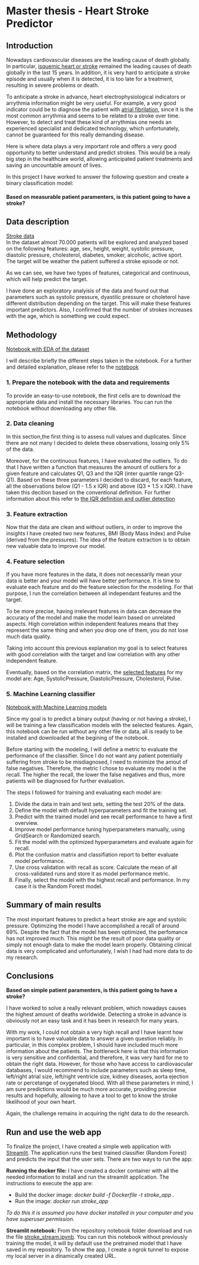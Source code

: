 # Master thesis - Heart Stroke Predictor

## Introduction

Nowadays cardiovascular diseases are the leading cause of death globally. In particular, [isquemic heart or stroke](https://ourworldindata.org/causes-of-death#what-do-people-die-from) remained the leading causes of death globally in the last 15 years. In addition, it is very hard to anticipate a stroke episode and usually when it is detected, it is too late for a treatment, resulting in severe problems or death.

To anticipate a stroke in advance, heart electrophysiological indicators or arrythmia information might be very useful. For example, a very good indicator could be to diagnose the patient with [atrial fibrilation](https://www.cdc.gov/heartdisease/atrial_fibrillation.htm), since it is the most common arrythmia and seems to be related to a stroke over time. However, to detect and treat these kind of arrythmias one needs an experienced specialist and dedicated technology, which unfortunately, cannot be guaranteed for this really demanding disease. 

Here is where data plays a very important role and offers a very good opportunity to better understand and predict strokes. This would be a realy big step in the healthcare world, allowing anticipated patient treatments and saving an uncountable amount of lives.

In this project I have worked to answer the following question and create a binary classification model: 

#### Based on measurable patient paramenters, is this patient going to have a stroke?

## Data description

[Stroke data](https://www.kaggle.com/sulianova/cardiovascular-disease-dataset)</br>
In the dataset almost 70.000 patients will be explored and analyzed based on the following features: age, sex,	height, weight, systolic pressure, diastolic pressure, cholesterol, diabetes, smoker, alcoholic, active sport. The target will be weather the patient suffered a stroke episode or not.

As we can see, we have two types of features, categorical and continuous, which will help predict the target.

I have done an exploratory analyisis of the data and found out that parameters such as systolic pressure, dyastilic pressure or choleterol have different distribution depending on the target. This will make these features important predictors. Also, I confirmed that the number of strokes increases with the age, which is something we could expect.

## Methodology

[Notebook with EDA of the dataset](https://github.com/carcrupe/TFM/blob/master/notebooks_models/stroke_exploring_data.ipynb)</br>

I will describe briefly the different steps taken in the notebook. For a further and detailed explanation, please refer to the [notebook](https://github.com/carcrupe/TFM/blob/master/notebooks_models/stroke_exploring_data.ipynb)</br>

### 1. Prepare the notebook with the data and requirements

To provide an easy-to-use notebook, the first cells are to download the appropriate data and install the necessary libraries. You can run the notebook without downloading any other file.

### 2. Data cleaning 

In this section,the first thing is to assess null values and duplicates. Since there are not many I decided to delete these observations, lossing only 5% of the data. 

Moreover, for the continuous features, I have evaluated the outliers. To do that I have written a function that measures the amount of outliers for a given feature and calculates Q1, Q3 and the IQR (inter quartile range Q3-Q1). Based on these three parameters I decided to discard, for each feature, all the observations below (Q1 - 1.5 x IQR) and above (Q3 + 1.5 x IQR). I have taken this decition based on the conventional definition. For further information about this refer to [the IQR definition and outlier detection](https://en.wikipedia.org/wiki/Interquartile_range)

### 3. Feature extraction

Now that the data are clean and without outliers, in order to improve the insights I have created two new features, BMI (Body Mass Index) and Pulse (derived from the pressures). The idea of the feature extraction is to obtain new valuable data to improve our model.

### 4. Feature selection

If you have more features in the data, it does not necessarily mean your data is better and your model will have better performance. It is time to evaluate each feature and do the feature selection for the modeling. For that purpose, I run the correlation between all independant features and the target. 

To be more precise, having irrelevant features in data can decrease the accuracy of the model and make the model learn based on unrelated aspects. High correlation within independent features means that they represent the same thing and when you drop one of them, you do not lose much data quality.

Taking into account this previous explanation my goal is to select features with good correlation with the target and low correlation with any other independent feature.

Eventually, based on the correlation matrix, the [selected features](https://github.com/carcrupe/TFM/blob/master/data/stroke_data_for_modeling.csv) for my model are: Age, SystolicPressure, DiastolicPressure, Cholesterol, Pulse.

### 5. Machine Learning classifier

[Notebook with Machine Learning models](https://github.com/carcrupe/TFM/blob/master/notebooks_models/stroke_predictor_models.ipynb)</br>

Since my goal is to predict a binary output (having or not having a stroke), I will be training a few classification models with the selected features. Again, this notebook can be run without any other file or data, all is ready to be installed and downloaded at the begining of the notebook.

Before starting with the modeling, I will define a metric to evaluate the performance of the classifier. Since I do not want any patient potentially suffering from stroke to be misdiagnosed, I need to minimize the amout of false negatives. Therefore, the metric I chose to evaluate my model is the recall. The higher the recall, the lower the false negatives and thus, more patients will be diagnosed for further evaluation.

The steps I followed for training and evaluating each model are: 

1. Divide the data in train and test sets, setting the test 20% of the data.
2. Define the model with default hyperparameters and fit the training set.
3. Predict with the trained model and see recall performance to have a first overview.
4. Improve model performance tuning hyperparameters manually, using GridSearch or Randomized search.
5. Fit the model with the optimized hyperparameters and evaluate again for recall.
6. Plot the confusion matrix and classifiation report to better evaluate model performance.
7. Use cross validation with recall as score. Calculate the mean of all cross-validated runs and store it as model performance metric.
8. Finally, select the model with the highest recall and performance. In my case it is the Random Forest model.

## Summary of main results

The most important features to predict a heart stroke are age and systolic pressure. Optimizing the model I have accomplished a recall of around 69%. Despite the fact that the model has been optimized, the perfomance has not improved much. This might be the result of poor data quality or simply not enough data to make the model learn properly. Obtaining clinical data is very complicated and unfortunately, I wish I had had more data to do my research.

## Conclusions

**Based on simple patient paramenters, is this patient going to have a stroke?**

I have worked to solve a really relevant problem, which nowadays causes the highest amount of deaths worldwide. Detecting a stroke in advance is obviously not an easy task and it has been in research for many years. 

With my work, I could not obtain a very high recall and I have learnt how important is to have valuable data to answer a given question reliably. In particular, in this complex problem, I should have included much more information about the patients. The bottleneck here is that this information is very sensitive and confidential, and therefore, it was very hard for me to obtain the right data. 
However, for those who have access to cardiovascular databases, I would recommend to include parameters such as sleep time, left/right atrial size, left/right ventricle size, kidney diseases, aorta ejection rate or percetange of oxygenated blood.  With all these parameters in mind, I am sure predictions would be much more accurate, providing precise results and hopefully, allowing to have a tool to get to know the stroke likelihood of your own heart.

Again, the challenge remains in acquiring the right data to do the research.

## Run and use the web app

To finalize the project, I have created a simple web application with [Streamlit](https://www.streamlit.io/). The application runs the best trained classifier (Random Forest) and predicts the input that the user sets. There are two ways to run the app:

**Running the docker file:** I have created a docker container with all the needed information to install and run the streamlit application. The instructions to execute the app are:

- Build the docker image: *docker build -f Dockerfile -t stroke_app .*
- Run the image: *docker run stroke_app*

*To do this it is assumed you have docker installed in your computer and you have superuser permission.*

**Streamlit notebook:** From the repository notebook folder download and run the file [stroke_stream.ipynb](https://github.com/carcrupe/TFM/blob/master/notebooks_models/stroke_stream.ipynb). You can run this notebook without previously training the model, it will by default use the pretrained model that I have saved in my repository. To show the app, I create a ngrok tunnel to expose my local server in a dinamically created URL.


